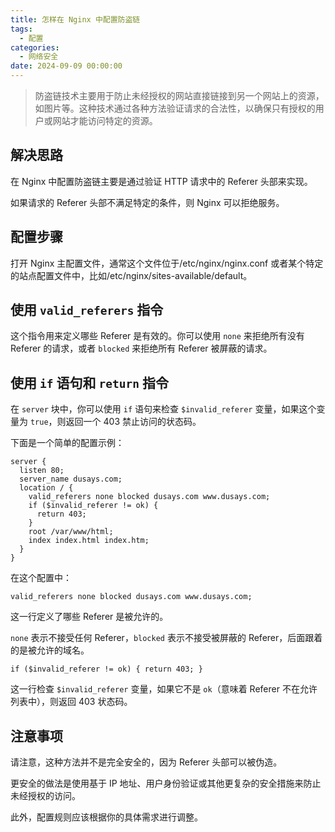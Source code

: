 ```yaml
---
title: 怎样在 Nginx 中配置防盗链
tags:
  - 配置
categories:
  - 网络安全
date: 2024-09-09 00:00:00
---
```


> 防盗链技术主要用于防止未经授权的网站直接链接到另一个网站上的资源，如图片等。这种技术通过各种方法验证请求的合法性，以确保只有授权的用户或网站才能访问特定的资源。

<!-- more -->

## 解决思路

在 Nginx 中配置防盗链主要是通过验证 HTTP 请求中的 Referer 头部来实现。

如果请求的 Referer 头部不满足特定的条件，则 Nginx 可以拒绝服务。

## 配置步骤

打开 Nginx 主配置文件，通常这个文件位于/etc/nginx/nginx.conf 或者某个特定的站点配置文件中，比如/etc/nginx/sites-available/default。

## 使用 `valid_referers` 指令

这个指令用来定义哪些 Referer 是有效的。你可以使用 `none` 来拒绝所有没有 Referer 的请求，或者 `blocked` 来拒绝所有 Referer 被屏蔽的请求。

## 使用 `if` 语句和 `return` 指令

在 `server` 块中，你可以使用 `if` 语句来检查 `$invalid_referer` 变量，如果这个变量为 `true`，则返回一个 403 禁止访问的状态码。

下面是一个简单的配置示例：

```
server {
  listen 80;
  server_name dusays.com;
  location / {
    valid_referers none blocked dusays.com www.dusays.com;
    if ($invalid_referer != ok) {
      return 403;
    }
    root /var/www/html;
    index index.html index.htm;
  }
}
```

在这个配置中：

`valid_referers none blocked dusays.com www.dusays.com;` 

这一行定义了哪些 Referer 是被允许的。

`none` 表示不接受任何 Referer，`blocked` 表示不接受被屏蔽的 Referer，后面跟着的是被允许的域名。

`if ($invalid_referer != ok) { return 403; }` 

这一行检查 `$invalid_referer` 变量，如果它不是 `ok`（意味着 Referer 不在允许列表中），则返回 403 状态码。

## 注意事项

请注意，这种方法并不是完全安全的，因为 Referer 头部可以被伪造。

更安全的做法是使用基于 IP 地址、用户身份验证或其他更复杂的安全措施来防止未经授权的访问。

此外，配置规则应该根据你的具体需求进行调整。